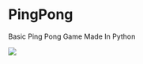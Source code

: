# PingPong
Basic Ping Pong Game Made In Python

<img src="https://telegra.ph/file/576848dc56345d8fce565.png">

